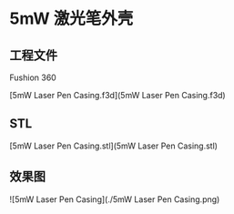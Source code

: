 # 5mW 激光笔外壳

## 工程文件

Fushion 360

 [5mW Laser Pen Casing.f3d](5mW Laser Pen Casing.f3d) 

## STL

 [5mW Laser Pen Casing.stl](5mW Laser Pen Casing.stl) 

## 效果图

![5mW Laser Pen Casing](./5mW Laser Pen Casing.png)